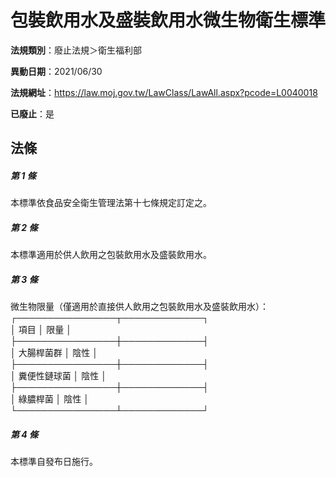 # 包裝飲用水及盛裝飲用水微生物衛生標準

**法規類別**：廢止法規＞衛生福利部

**異動日期**：2021/06/30  

**法規網址**：https://law.moj.gov.tw/LawClass/LawAll.aspx?pcode=L0040018

**已廢止**：是



## 法條
##### 第 1 條
本標準依食品安全衛生管理法第十七條規定訂定之。

##### 第 2 條
本標準適用於供人飲用之包裝飲用水及盛裝飲用水。

##### 第 3 條
微生物限量（僅適用於直接供人飲用之包裝飲用水及盛裝飲用水）：  
┌────────────────┬─────────────┐  
│              項目              │           限量           │  
├────────────────┼─────────────┤  
│          大腸桿菌群            │           陰性           │  
├────────────────┼─────────────┤  
│          糞便性鏈球菌          │           陰性           │  
├────────────────┼─────────────┤  
│          綠膿桿菌              │           陰性           │  
└────────────────┴─────────────┘  

##### 第 4 條
本標準自發布日施行。


